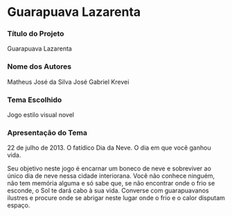 # Guarapuava Lazarenta

### Título do Projeto
Guarapuava Lazarenta

### Nome dos Autores
Matheus José da Silva
José Gabriel Krevei

### Tema Escolhido
Jogo estilo visual novel

### Apresentação do Tema
22 de julho de 2013.
O fatídico Dia da Neve.
O dia em que você ganhou vida.

Seu objetivo neste jogo é encarnar um boneco de neve e sobreviver ao único dia de neve nessa cidade interiorana. Você não conhece ninguém, não tem memória alguma e só sabe que, se não encontrar onde o frio se esconde, o Sol te dará cabo à sua vida. Converse com guarapuavanos ilustres e procure onde se abrigar neste lugar onde o frio e o calor disputam espaço.